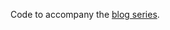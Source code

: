 Code to accompany the [blog series](https://matthewemes.com/2018/05/is-gcp-serverless-enterprise-ready-part-1).
